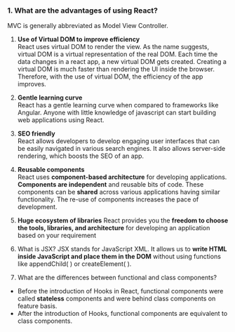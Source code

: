 ### 1. What are the advantages of using React?
MVC is generally abbreviated as Model View Controller.

1. **Use of Virtual DOM to improve efficiency**       
React uses virtual DOM to render the view. As the name suggests, virtual DOM is a virtual representation of the real DOM. Each time the data changes in a react app, a new virtual DOM gets created. Creating a virtual DOM is much faster than rendering the UI inside the browser. Therefore, with the use of virtual DOM, the efficiency of the app improves.

2. **Gentle learning curve**       
React has a gentle learning curve when compared to frameworks like Angular. Anyone with little knowledge of javascript can start building web applications using React.

3. **SEO friendly**     
React allows developers to develop engaging user interfaces that can be easily navigated in various search engines. It also allows server-side rendering, which boosts the SEO of an app.

4. **Reusable components**     
React uses **component-based architecture** for developing applications. **Components are independent** and reusable bits of code. These components can be 
**shared** across various applications having similar functionality. The re-use of components increases the pace of development.   

5. **Huge ecosystem of libraries**
React provides you the **freedom to choose the tools, libraries, and architecture** for developing an application based on your requirement

6. What is JSX?
JSX stands for JavaScript XML.
It allows us to **write HTML inside JavaScript and place them in the DOM** without using functions like appendChild( ) or createElement( ).

7. What are the differences between functional and class components?
* Before the introduction of Hooks in React, functional components were called **stateless** components and were behind class components on feature basis. 
* After the introduction of Hooks, functional components are equivalent to class components.



